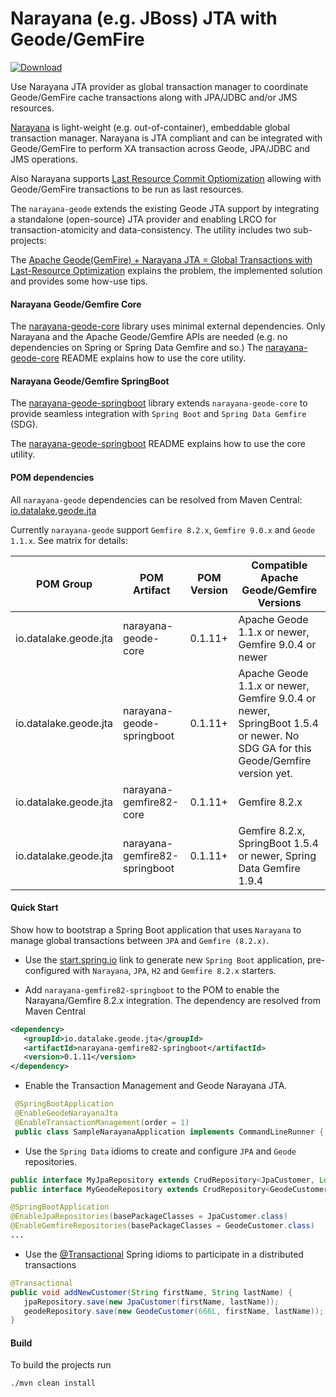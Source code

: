 # Narayana (e.g. JBoss) JTA with Geode/GemFire

[ ![Download](https://api.bintray.com/packages/big-data/maven/narayana-jta-geode-support/images/download.svg) ](https://bintray.com/big-data/maven/narayana-jta-geode-support/_latestVersion)

Use Narayana JTA provider as global transaction manager to coordinate Geode/GemFire cache transactions along with JPA/JDBC and/or JMS resources.

[Narayana](http://narayana.io//docs/project/index.html) is light-weight (e.g. out-of-container), embeddable global transaction manager. Narayana is JTA compliant and can be integrated with Geode/GemFire to perform XA transaction across Geode, JPA/JDBC and JMS operations. 

Also Narayana supports [Last Resource Commit Optiomization](http://narayana.io//docs/project/index.html#d0e1859) allowing with Geode/GemFire transactions to be run as last resources.

The `narayana-geode` extends the existing Geode JTA support by integrating a standalone (open-source) JTA provider and 
enabling LRCO for transaction-atomicity and data-consistency. The utility includes two sub-projects:

The [Apache Geode(GemFire) + Narayana JTA = Global Transactions with Last-Resource Optimization](http://blog.tzolov.net/2017/07/apache-geode-gemfire-narayana-jta.html?view=sidebar)
 explains the problem, the implemented solution and provides some how-use tips. 

#### Narayana Geode/Gemfire Core 
The [narayana-geode-core](./narayana-geode-core) library uses minimal external dependencies. Only Narayana and the 
Apache Geode/Gemfire APIs are needed (e.g. no dependencies on Spring or Spring Data Gemfire and so.)
The [narayana-geode-core](./narayana-geode-core) README explains how to use the core utility. 

#### Narayana Geode/Gemfire SpringBoot
The [narayana-geode-springboot](./narayana-geode-springboot) library extends `narayana-geode-core` to provide seamless 
integration with `Spring Boot` and `Spring Data Gemfire` (SDG).

The [narayana-geode-springboot](./narayana-geode-springboot) README explains how to use the core utility.
 
#### POM dependencies 
All `narayana-geode` dependencies can be resolved from Maven Central: [io.datalake.geode.jta](https://search.maven.org/#search%7Cga%7C1%7Cg%3A%22io.datalake.geode.jta%22) 

Currently `narayana-geode` support `Gemfire 8.2.x`, `Gemfire 9.0.x` and `Geode 1.1.x`. See matrix for details:

|       POM Group       |          POM Artifact         | POM Version | Compatible Apache Geode/Gemfire Versions |
| --------------------- | ----------------------------- | ----------- | ------------------------------------------- |
| io.datalake.geode.jta | narayana-geode-core           | 0.1.11+     | Apache Geode 1.1.x or newer, Gemfire 9.0.4 or newer  |
| io.datalake.geode.jta | narayana-geode-springboot     | 0.1.11+     | Apache Geode 1.1.x or newer, Gemfire 9.0.4 or newer, SpringBoot 1.5.4 or newer. No SDG GA for this Geode/Gemfire version yet. |
| io.datalake.geode.jta | narayana-gemfire82-core       | 0.1.11+     | Gemfire 8.2.x  |
| io.datalake.geode.jta | narayana-gemfire82-springboot | 0.1.11+     | Gemfire 8.2.x, SpringBoot 1.5.4 or newer, Spring Data Gemfire 1.9.4  |

#### Quick Start
Show how to bootstrap a Spring Boot application that uses `Narayana` to manage global transactions between `JPA` and
 `Gemfire (8.2.x)`. 

* Use the [start.spring.io](http://bit.ly/2ugGK5U) link to generate new `Spring Boot` application, pre-configured with `Narayana`, `JPA`, `H2` and `Gemfire 8.2.x` starters.

* Add `narayana-gemfire82-springboot` to the POM to enable the Narayana/Gemfire 8.2.x integration. The dependency are resolved from Maven Central 
```xml
<dependency>
   <groupId>io.datalake.geode.jta</groupId>
   <artifactId>narayana-gemfire82-springboot</artifactId>
   <version>0.1.11</version>
</dependency>
```
* Enable the Transaction Management and Geode Narayana JTA.
```java
 @SpringBootApplication
 @EnableGeodeNarayanaJta
 @EnableTransactionManagement(order = 1)
 public class SampleNarayanaApplication implements CommandLineRunner {   ... }

```
* Use the `Spring Data` idioms to create and configure `JPA` and `Geode` repositories.
```java
public interface MyJpaRepository extends CrudRepository<JpaCustomer, Long> {...}
public interface MyGeodeRepository extends CrudRepository<GeodeCustomer, Long> {...}
```
```java
@SpringBootApplication
@EnableJpaRepositories(basePackageClasses = JpaCustomer.class)
@EnableGemfireRepositories(basePackageClasses = GeodeCustomer.class)
...
```
* Use the [@Transactional](https://docs.spring.io/spring/docs/current/javadoc-api/org/springframework/transaction/annotation/Transactional.html) Spring idioms to participate in a distributed transactions
```java
@Transactional
public void addNewCustomer(String firstName, String lastName) {
   jpaRepository.save(new JpaCustomer(firstName, lastName));
   geodeRepository.save(new GeodeCustomer(666L, firstName, lastName));
}
```

#### Build
To build the projects run
```
./mvn clean install
```